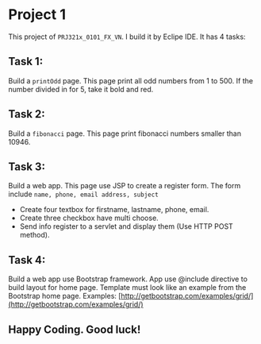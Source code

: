 # Project 1

This project of `PRJ321x_0101_FX_VN`. I build it by Eclipe IDE. It has 4 tasks:


## Task 1: 
 
Build a `printOdd` page. This page print all odd numbers from 1 to 500. If the number divided in for 5, take it bold and red. 

## Task 2: 
 
Build a `fibonacci` page. This page print fibonacci numbers smaller than 10946. 

## Task 3: 
 
Build a web app. This page use JSP to create a register form. The form include `name, phone, email address, subject`
- Create four textbox for firstname, lastname, phone, email.
- Create three checkbox have multi choose.
- Send info register to a servlet and display them (Use HTTP POST method).

## Task 4: 
 
Build a web app use Bootstrap framework. App use @include directive to build layout for home page. Template must look like an example from the Bootstrap home page.
Examples: [http://getbootstrap.com/examples/grid/](http://getbootstrap.com/examples/grid/)

## Happy Coding. Good luck!
